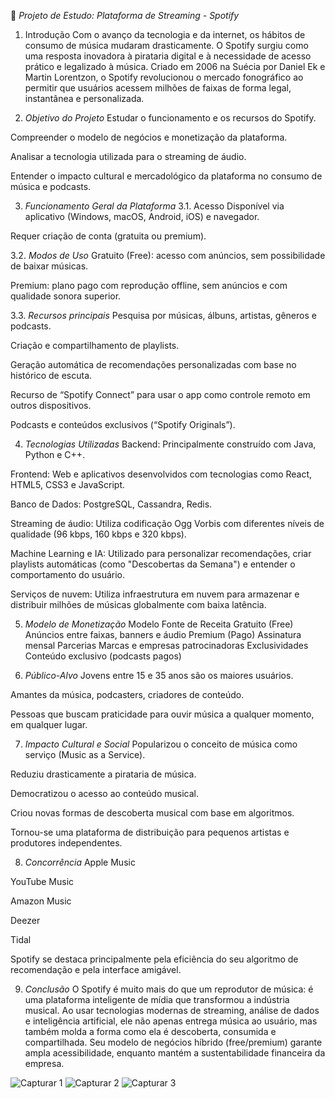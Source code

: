 🎼 *Projeto de Estudo: Plataforma de Streaming - Spotify*
1. Introdução
Com o avanço da tecnologia e da internet, os hábitos de consumo de música mudaram drasticamente. O Spotify surgiu como uma resposta inovadora à pirataria digital e à necessidade de acesso prático e legalizado à música. Criado em 2006 na Suécia por Daniel Ek e Martin Lorentzon, o Spotify revolucionou o mercado fonográfico ao permitir que usuários acessem milhões de faixas de forma legal, instantânea e personalizada.

2. *Objetivo do Projeto*
Estudar o funcionamento e os recursos do Spotify.

Compreender o modelo de negócios e monetização da plataforma.

Analisar a tecnologia utilizada para o streaming de áudio.

Entender o impacto cultural e mercadológico da plataforma no consumo de música e podcasts.

3. *Funcionamento Geral da Plataforma*
3.1. Acesso
Disponível via aplicativo (Windows, macOS, Android, iOS) e navegador.

Requer criação de conta (gratuita ou premium).

3.2. *Modos de Uso*
Gratuito (Free): acesso com anúncios, sem possibilidade de baixar músicas.

Premium: plano pago com reprodução offline, sem anúncios e com qualidade sonora superior.

3.3. *Recursos principais*
Pesquisa por músicas, álbuns, artistas, gêneros e podcasts.

Criação e compartilhamento de playlists.

Geração automática de recomendações personalizadas com base no histórico de escuta.

Recurso de “Spotify Connect” para usar o app como controle remoto em outros dispositivos.

Podcasts e conteúdos exclusivos (“Spotify Originals”).

4. *Tecnologias Utilizadas*
Backend: Principalmente construído com Java, Python e C++.

Frontend: Web e aplicativos desenvolvidos com tecnologias como React, HTML5, CSS3 e JavaScript.

Banco de Dados: PostgreSQL, Cassandra, Redis.

Streaming de áudio: Utiliza codificação Ogg Vorbis com diferentes níveis de qualidade (96 kbps, 160 kbps e 320 kbps).

Machine Learning e IA: Utilizado para personalizar recomendações, criar playlists automáticas (como "Descobertas da Semana") e entender o comportamento do usuário.

Serviços de nuvem: Utiliza infraestrutura em nuvem para armazenar e distribuir milhões de músicas globalmente com baixa latência.

5. *Modelo de Monetização*
Modelo	Fonte de Receita
Gratuito (Free)	Anúncios entre faixas, banners e áudio
Premium (Pago)	Assinatura mensal
Parcerias	Marcas e empresas patrocinadoras
Exclusividades	Conteúdo exclusivo (podcasts pagos)

6. *Público-Alvo*
Jovens entre 15 e 35 anos são os maiores usuários.

Amantes da música, podcasters, criadores de conteúdo.

Pessoas que buscam praticidade para ouvir música a qualquer momento, em qualquer lugar.

7. *Impacto Cultural e Social*
Popularizou o conceito de música como serviço (Music as a Service).

Reduziu drasticamente a pirataria de música.

Democratizou o acesso ao conteúdo musical.

Criou novas formas de descoberta musical com base em algoritmos.

Tornou-se uma plataforma de distribuição para pequenos artistas e produtores independentes.

8. *Concorrência*
Apple Music

YouTube Music

Amazon Music

Deezer

Tidal

Spotify se destaca principalmente pela eficiência do seu algoritmo de recomendação e pela interface amigável.

9. *Conclusão*
O Spotify é muito mais do que um reprodutor de música: é uma plataforma inteligente de mídia que transformou a indústria musical. Ao usar tecnologias modernas de streaming, análise de dados e inteligência artificial, ele não apenas entrega música ao usuário, mas também molda a forma como ela é descoberta, consumida e compartilhada. Seu modelo de negócios híbrido (free/premium) garante ampla acessibilidade, enquanto mantém a sustentabilidade financeira da empresa.


![Capturar 1](https://github.com/user-attachments/assets/705a7410-8ad1-4f72-95b8-04317073ef0f)
![Capturar 2](https://github.com/user-attachments/assets/2444d97d-e122-4eaa-b24d-f4cc3957b4d3)
![Capturar 3](https://github.com/user-attachments/assets/5dea8363-f4db-45a7-8c75-eace0a1631c5)
